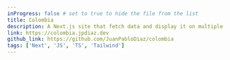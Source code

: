 ```yaml
---
inProgress: false # set to true to hide the file from the list
title: Colombia
description: A Next.js site that fetch data and display it on multiple pages.
link: https://colombia.jpdiaz.dev
github_link: https://github.com/JuanPabloDiaz/colombia
tags: ['Next', 'JS', 'TS', 'Tailwind']
---
```

